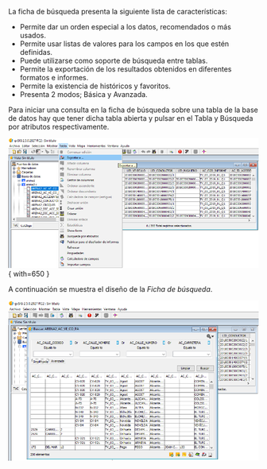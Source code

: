 
La ficha de búsqueda presenta la siguiente lista de características:

- Permite dar un orden especial a los datos, recomendados o más usados.
- Permite usar listas de valores para los campos en los que estén definidas. 
- Puede utilizarse  como soporte de búsqueda entre tablas. 
- Permite la exportación de los resultados obtenidos en diferentes formatos e informes.
- Permite la existencia de históricos y favoritos.
- Presenta 2 modos; Básica y Avanzada.
    
Para iniciar una consulta en la ficha de búsqueda sobre una tabla de la 
base de datos hay que tener dicha tabla abierta y pulsar en el Tabla y 
Búsqueda por atributos respectivamente. 

![Menu Tabla, busqueda por atributos](introduccion_files/menu_tabla_busqueda_por_atributos.png){ with=650 }

A continuación se muestra el diseño de la *Ficha de búsqueda*.

![Ficha de busqueda](introduccion_files/ficha_de_busqueda_1.png)

